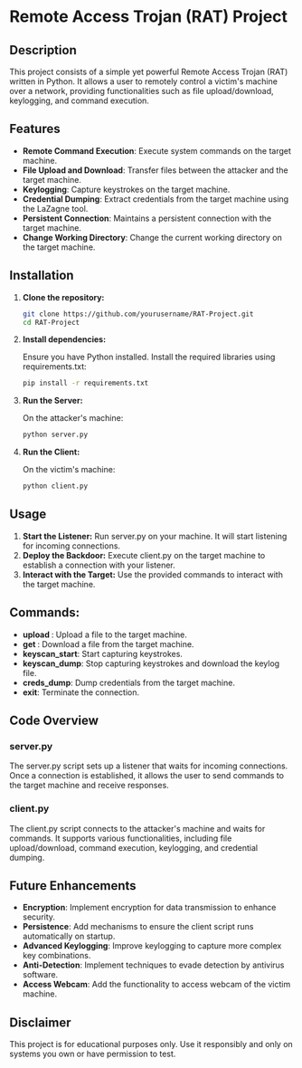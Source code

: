 # Remote Access Trojan (RAT) Project

## Description

This project consists of a simple yet powerful Remote Access Trojan (RAT) written in Python. It allows a user to remotely control a victim's machine over a network, providing functionalities such as file upload/download, keylogging, and command execution.

## Features

- **Remote Command Execution**: Execute system commands on the target machine.
- **File Upload and Download**: Transfer files between the attacker and the target machine.
- **Keylogging**: Capture keystrokes on the target machine.
- **Credential Dumping**: Extract credentials from the target machine using the LaZagne tool.
- **Persistent Connection**: Maintains a persistent connection with the target machine.
- **Change Working Directory**: Change the current working directory on the target machine.

## Installation

1. **Clone the repository:**
   ```sh
   git clone https://github.com/yourusername/RAT-Project.git
   cd RAT-Project
   
2. **Install dependencies:**
   
   Ensure you have Python installed. Install the required libraries using requirements.txt:
   ```sh
   pip install -r requirements.txt
3. **Run the Server:**

   On the attacker's machine:
   ```sh
   python server.py
4. **Run the Client:**

   On the victim's machine:
    ```sh
    python client.py
    ```

## Usage

1. **Start the Listener:** Run server.py on your machine. It will start listening for incoming connections.
2. **Deploy the Backdoor:** Execute client.py on the target machine to establish a connection with your listener.
3. **Interact with the Target:** Use the provided commands to interact with the target machine.

## Commands:

- **upload <path>**: Upload a file to the target machine.
- **get <path>**: Download a file from the target machine.
- **keyscan_start**: Start capturing keystrokes.
- **keyscan_dump**: Stop capturing keystrokes and download the keylog file.
- **creds_dump**: Dump credentials from the target machine.
- **exit**: Terminate the connection.

## Code Overview
### server.py
The server.py script sets up a listener that waits for incoming connections. Once a connection is established, it allows the user to send commands to the target machine and receive responses.

### client.py
The client.py script connects to the attacker's machine and waits for commands. It supports various functionalities, including file upload/download, command execution, keylogging, and credential dumping.

## Future Enhancements
- **Encryption**: Implement encryption for data transmission to enhance security.
- **Persistence**: Add mechanisms to ensure the client script runs automatically on startup.
- **Advanced Keylogging**: Improve keylogging to capture more complex key combinations.
- **Anti-Detection**: Implement techniques to evade detection by antivirus software.
- **Access Webcam**: Add the functionality to access webcam of the victim machine.

## Disclaimer
This project is for educational purposes only. Use it responsibly and only on systems you own or have permission to test.
